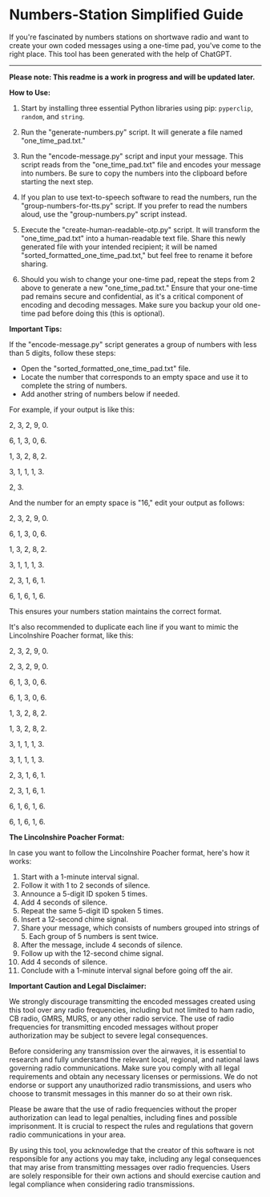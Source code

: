 # Numbers-Station Simplified Guide

If you're fascinated by numbers stations on shortwave radio and want to create your own coded messages using a one-time pad, you've come to the right place. This tool has been generated with the help of ChatGPT.

---

**Please note: This readme is a work in progress and will be updated later.**

**How to Use:**

1. Start by installing three essential Python libraries using pip: `pyperclip`, `random`, and `string`.

2. Run the "generate-numbers.py" script. It will generate a file named "one_time_pad.txt."

3. Run the "encode-message.py" script and input your message. This script reads from the "one_time_pad.txt" file and encodes your message into numbers. Be sure to copy the numbers into the clipboard before starting the next step.

4. If you plan to use text-to-speech software to read the numbers, run the "group-numbers-for-tts.py" script. If you prefer to read the numbers aloud, use the "group-numbers.py" script instead.

5. Execute the "create-human-readable-otp.py" script. It will transform the "one_time_pad.txt" into a human-readable text file. Share this newly generated file with your intended recipient; it will be named "sorted_formatted_one_time_pad.txt," but feel free to rename it before sharing.

6. Should you wish to change your one-time pad, repeat the steps from 2 above to generate a new "one_time_pad.txt." Ensure that your one-time pad remains secure and confidential, as it's a critical component of encoding and decoding messages. Make sure you backup your old one-time pad before doing this (this is optional).

**Important Tips:**

If the "encode-message.py" script generates a group of numbers with less than 5 digits, follow these steps:

- Open the "sorted_formatted_one_time_pad.txt" file.
- Locate the number that corresponds to an empty space and use it to complete the string of numbers.
- Add another string of numbers below if needed.

For example, if your output is like this:

2, 3, 2, 9, 0.

6, 1, 3, 0, 6.

1, 3, 2, 8, 2.

3, 1, 1, 1, 3.

2, 3.


And the number for an empty space is "16," edit your output as follows:

2, 3, 2, 9, 0.

6, 1, 3, 0, 6.

1, 3, 2, 8, 2.

3, 1, 1, 1, 3.

2, 3, 1, 6, 1.

6, 1, 6, 1, 6.


This ensures your numbers station maintains the correct format.

It's also recommended to duplicate each line if you want to mimic the Lincolnshire Poacher format, like this:

2, 3, 2, 9, 0.

2, 3, 2, 9, 0.

6, 1, 3, 0, 6.

6, 1, 3, 0, 6.

1, 3, 2, 8, 2.

1, 3, 2, 8, 2.

3, 1, 1, 1, 3.

3, 1, 1, 1, 3.

2, 3, 1, 6, 1.

2, 3, 1, 6, 1.

6, 1, 6, 1, 6.

6, 1, 6, 1, 6.


**The Lincolnshire Poacher Format:**

In case you want to follow the Lincolnshire Poacher format, here's how it works:

1. Start with a 1-minute interval signal.
2. Follow it with 1 to 2 seconds of silence.
3. Announce a 5-digit ID spoken 5 times.
4. Add 4 seconds of silence.
5. Repeat the same 5-digit ID spoken 5 times.
6. Insert a 12-second chime signal.
7. Share your message, which consists of numbers grouped into strings of 5. Each group of 5 numbers is sent twice.
8. After the message, include 4 seconds of silence.
9. Follow up with the 12-second chime signal.
10. Add 4 seconds of silence.
11. Conclude with a 1-minute interval signal before going off the air.

**Important Caution and Legal Disclaimer:**

We strongly discourage transmitting the encoded messages created using this tool over any radio frequencies, including but not limited to ham radio, CB radio, GMRS, MURS, or any other radio service. The use of radio frequencies for transmitting encoded messages without proper authorization may be subject to severe legal consequences.

Before considering any transmission over the airwaves, it is essential to research and fully understand the relevant local, regional, and national laws governing radio communications. Make sure you comply with all legal requirements and obtain any necessary licenses or permissions. We do not endorse or support any unauthorized radio transmissions, and users who choose to transmit messages in this manner do so at their own risk.

Please be aware that the use of radio frequencies without the proper authorization can lead to legal penalties, including fines and possible imprisonment. It is crucial to respect the rules and regulations that govern radio communications in your area.

By using this tool, you acknowledge that the creator of this software is not responsible for any actions you may take, including any legal consequences that may arise from transmitting messages over radio frequencies. Users are solely responsible for their own actions and should exercise caution and legal compliance when considering radio transmissions.

